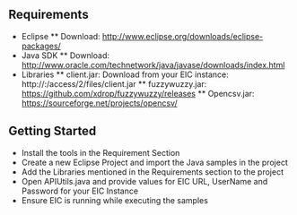 Requirements
------------
* Eclipse
** Download: http://www.eclipse.org/downloads/eclipse-packages/
* Java SDK
** Download: http://www.oracle.com/technetwork/java/javase/downloads/index.html
* Libraries
** client.jar: Download from your EIC instance: http://<cataloghost>:<port>/access/2/files/client.jar
** fuzzywuzzy.jar: https://github.com/xdrop/fuzzywuzzy/releases
** Opencsv.jar: https://sourceforge.net/projects/opencsv/
  
Getting Started
---------------
* Install the tools in the Requirement Section
* Create a new Eclipse Project and import the Java samples in the project
* Add the Libraries mentioned in the Requirements section to the project
* Open APIUtils.java and provide values for EIC URL, UserName and Password for your EIC Instance
* Ensure EIC is running while executing the samples
